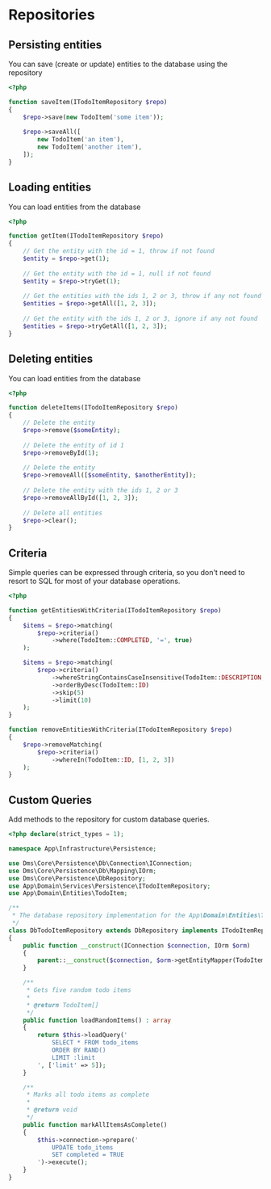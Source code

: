 Repositories
============

Persisting entities
-------------------

You can save (create or update) entities to the database using the repository 

```php
<?php

function saveItem(ITodoItemRepository $repo)
{
    $repo->save(new TodoItem('some item'));
    
    $repo->saveAll([
        new TodoItem('an item'),
        new TodoItem('another item'),
    ]);
}
```

Loading entities
----------------

You can load entities from the database

```php
<?php

function getItem(ITodoItemRepository $repo)
{
    // Get the entity with the id = 1, throw if not found
    $entity = $repo->get(1);
    
    // Get the entity with the id = 1, null if not found
    $entity = $repo->tryGet(1);
    
    // Get the entities with the ids 1, 2 or 3, throw if any not found
    $entities = $repo->getAll([1, 2, 3]);
    
    // Get the entity with the ids 1, 2 or 3, ignore if any not found
    $entities = $repo->tryGetAll([1, 2, 3]);
}
```

Deleting entities
-----------------

You can load entities from the database

```php
<?php

function deleteItems(ITodoItemRepository $repo)
{
    // Delete the entity
    $repo->remove($someEntity);
    
    // Delete the entity of id 1
    $repo->removeById(1);
    
    // Delete the entity
    $repo->removeAll([$someEntity, $anotherEntity]);
    
    // Delete the entity with the ids 1, 2 or 3
    $repo->removeAllById([1, 2, 3]);
    
    // Delete all entities
    $repo->clear();
}
```

Criteria
--------

Simple queries can be expressed through criteria, so you don't need to resort
to SQL for most of your database operations.

```php
<?php

function getEntitiesWithCriteria(ITodoItemRepository $repo)
{
    $items = $repo->matching(
        $repo->criteria()
            ->where(TodoItem::COMPLETED, '=', true)
    );

    $items = $repo->matching(
        $repo->criteria()
            ->whereStringContainsCaseInsensitive(TodoItem::DESCRIPTION, 'some text')
            ->orderByDesc(TodoItem::ID)
            ->skip(5)
            ->limit(10)
    );
}

function removeEntitiesWithCriteria(ITodoItemRepository $repo)
{
    $repo->removeMatching(
        $repo->criteria()
            ->whereIn(TodoItem::ID, [1, 2, 3])
    );
}
```

Custom Queries
--------------

Add methods to the repository for custom database queries.

```php
<?php declare(strict_types = 1);

namespace App\Infrastructure\Persistence;

use Dms\Core\Persistence\Db\Connection\IConnection;
use Dms\Core\Persistence\Db\Mapping\IOrm;
use Dms\Core\Persistence\DbRepository;
use App\Domain\Services\Persistence\ITodoItemRepository;
use App\Domain\Entities\TodoItem;

/**
 * The database repository implementation for the App\Domain\Entities\TodoItem entity.
 */
class DbTodoItemRepository extends DbRepository implements ITodoItemRepository
{
    public function __construct(IConnection $connection, IOrm $orm)
    {
        parent::__construct($connection, $orm->getEntityMapper(TodoItem::class));
    }

    /**
     * Gets five random todo items
     * 
     * @return TodoItem[]
     */
    public function loadRandomItems() : array
    {
        return $this->loadQuery('
            SELECT * FROM todo_items
            ORDER BY RAND()
            LIMIT :limit
        ', ['limit' => 5]);
    }

    /**
     * Marks all todo items as complete
     * 
     * @return void
     */
    public function markAllItemsAsComplete()
    {
        $this->connection->prepare('
            UPDATE todo_items
            SET completed = TRUE
        ')->execute();
    }
}
```
